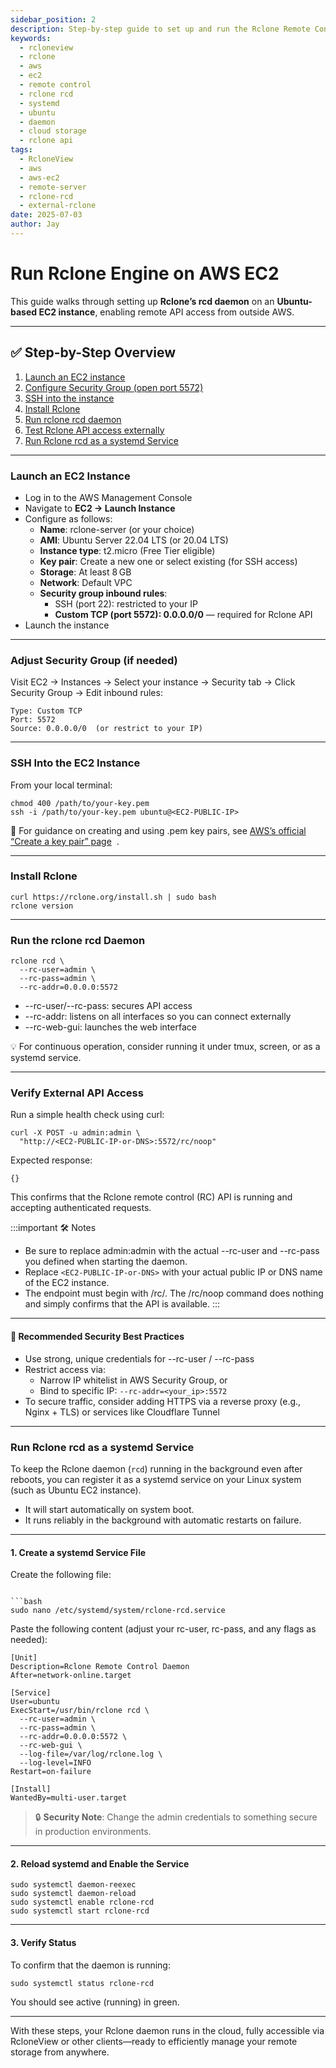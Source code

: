 ```yaml
---
sidebar_position: 2
description: Step-by-step guide to set up and run the Rclone Remote Control (rcd) daemon on an Ubuntu-based AWS EC2 instance, including API access and systemd service configuration.
keywords:
  - rcloneview
  - rclone
  - aws
  - ec2
  - remote control
  - rclone rcd
  - systemd
  - ubuntu
  - daemon
  - cloud storage
  - rclone api
tags:
  - RcloneView
  - aws
  - aws-ec2
  - remote-server
  - rclone-rcd
  - external-rclone
date: 2025-07-03
author: Jay
---
```

# Run Rclone Engine on AWS EC2

  This guide walks through setting up **Rclone’s rcd daemon** on an **Ubuntu-based EC2 instance**, enabling remote API access from outside AWS.

---

## **✅ Step-by-Step Overview**

1. [Launch an EC2 instance](#launch-an-ec2-instance)
2. [Configure Security Group (open port 5572)](#adjust-security-group-if-needed)
3. [SSH into the instance](#ssh-into-the-ec2-instance)
4. [Install Rclone](#install-rclone)
5. [Run rclone rcd daemon](#run-the-rclone-rcd-daemon)
6. [Test Rclone API access externally](#verify-external-api-access)
7. [Run Rclone rcd as a systemd Service](#run-rclone-rcd-as-a-systemd-service)

---

### Launch an EC2 Instance

- Log in to the AWS Management Console  
- Navigate to **EC2 → Launch Instance**  
- Configure as follows:  
    - **Name**: rclone-server (or your choice)  
    - **AMI**: Ubuntu Server 22.04 LTS (or 20.04 LTS)   
    - **Instance type**: t2.micro (Free Tier eligible)  
    - **Key pair**: Create a new one or select existing (for SSH access)  
    - **Storage**: At least 8 GB  
    - **Network**: Default VPC  
    - **Security group inbound rules**:  
        - SSH (port 22): restricted to your IP  
        - **Custom TCP (port 5572): 0.0.0.0/0** — required for Rclone API  
- Launch the instance  

---

### Adjust Security Group (if needed)

Visit EC2 → Instances → Select your instance → Security tab → Click Security Group → Edit inbound rules:

```
Type: Custom TCP
Port: 5572
Source: 0.0.0.0/0  (or restrict to your IP)
```

---

### SSH Into the EC2 Instance

From your local terminal:

```
chmod 400 /path/to/your-key.pem
ssh -i /path/to/your-key.pem ubuntu@<EC2-PUBLIC-IP>
```

🔗 For guidance on creating and using .pem key pairs, see [AWS’s official “Create a key pair” page](https://docs.aws.amazon.com/AWSEC2/latest/UserGuide/create-key-pairs.html)  .

---

### Install Rclone

```
curl https://rclone.org/install.sh | sudo bash
rclone version
```

---

### Run the rclone rcd Daemon

```
rclone rcd \
  --rc-user=admin \
  --rc-pass=admin \
  --rc-addr=0.0.0.0:5572
```

- --rc-user/--rc-pass: secures API access
- --rc-addr: listens on all interfaces so you can connect externally
- --rc-web-gui: launches the web interface

💡 For continuous operation, consider running it under tmux, screen, or as a systemd service.

---

### Verify External API Access

Run a simple health check using curl:

```
curl -X POST -u admin:admin \
  "http://<EC2-PUBLIC-IP-or-DNS>:5572/rc/noop"
```

Expected response:

```
{}
```

This confirms that the Rclone remote control (RC) API is running and accepting authenticated requests.

:::important 🛠️ Notes
- Be sure to replace admin:admin with the actual --rc-user and --rc-pass you defined when starting the daemon.
- Replace `<EC2-PUBLIC-IP-or-DNS>` with your actual public IP or DNS name of the EC2 instance.
- The endpoint must begin with /rc/. The /rc/noop command does nothing and simply confirms that the API is available.
:::

---

#### **🔐 Recommended Security Best Practices**

- Use strong, unique credentials for --rc-user / --rc-pass  
- Restrict access via:
    - Narrow IP whitelist in AWS Security Group, or   
    - Bind to specific IP: `--rc-addr=<your_ip>:5572`  
- To secure traffic, consider adding HTTPS via a reverse proxy (e.g., Nginx + TLS) or services like Cloudflare Tunnel    

---
### Run Rclone rcd as a systemd Service

To keep the Rclone daemon (`rcd`) running in the background even after reboots, you can register it as a systemd service on your Linux system (such as Ubuntu EC2 instance).
- It will start automatically on system boot.
- It runs reliably in the background with automatic restarts on failure.

---

#### 1. Create a systemd Service File

Create the following file:

````

```bash
sudo nano /etc/systemd/system/rclone-rcd.service
````

Paste the following content (adjust your rc-user, rc-pass, and any flags as needed):

```
[Unit]
Description=Rclone Remote Control Daemon
After=network-online.target

[Service]
User=ubuntu
ExecStart=/usr/bin/rclone rcd \
  --rc-user=admin \
  --rc-pass=admin \
  --rc-addr=0.0.0.0:5572 \
  --rc-web-gui \
  --log-file=/var/log/rclone.log \
  --log-level=INFO
Restart=on-failure

[Install]
WantedBy=multi-user.target
```

> 🔒 **Security Note**: Change the admin credentials to something secure in production environments.

---

#### 2. Reload systemd and Enable the Service

```
sudo systemctl daemon-reexec
sudo systemctl daemon-reload
sudo systemctl enable rclone-rcd
sudo systemctl start rclone-rcd
```

---

#### 3. Verify Status

To confirm that the daemon is running:

```
sudo systemctl status rclone-rcd
```

You should see active (running) in green.

---


With these steps, your Rclone daemon runs in the cloud, fully accessible via RcloneView or other clients—ready to efficiently manage your remote storage from anywhere.
